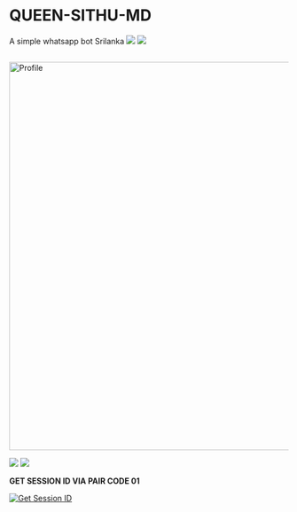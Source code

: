 # QUEEN-SITHU-MD
A simple whatsapp bot Srilanka
<a><img src='https://i.imgur.com/LyHic3i.gif'/></a>
<a><img src='https://i.imgur.com/LyHic3i.gif'/></a>
## <p align="center">
  <a href="https://github.com/THARU44/QUEEN-SITHU-MD"><img src="https://files.catbox.moe/m3mw1u.jpg" width="700" alt="Profile"/> </a>
</p>
<a><img src='https://i.imgur.com/LyHic3i.gif'/></a>
<a><img src='https://i.imgur.com/LyHic3i.gif'/></a>



<b>GET SESSION ID VIA PAIR CODE 01</b>

<a href='https://pair-code-production.up.railway.app/' target="_blank"><img alt='Get Session ID' src='https://img.shields.io/badge/Click here to get your session id-blue?style=for-the-badge&logo=opencv&logoColor=white'/></a>
